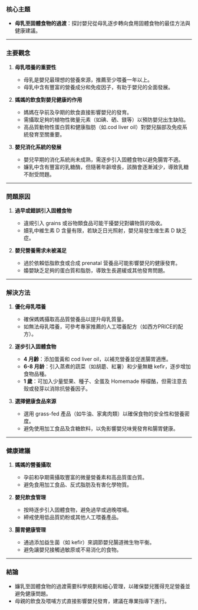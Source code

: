 ### 核心主題  
- **母乳至固體食物的過渡**：探討嬰兒從母乳逐步轉向食用固體食物的最佳方法與健康建議。  

---

### 主要觀念  
1. **母乳喂養的重要性**  
   - 母乳是嬰兒最理想的營養來源，推薦至少喂養一年以上。  
   - 母乳中含有豐富的營養成分和免疫因子，有助于嬰兒的全面發展。  

2. **媽媽的飲食對嬰兒健康的作用**  
   - 媽媽在孕前及孕期的飲食直接影響嬰兒的發育。  
   - 需攝取足夠的植物性微量元素（如碘、硒、鎂等）以預防嬰兒出生缺陷。  
   - 高品質動物性蛋白質和健康脂肪（如.cod liver oil）對嬰兒腦部及免疫系統發育至關重要。  

3. **嬰兒消化系統的發展**  
   - 嬰兒早期的消化系統尚未成熟，需逐步引入固體食物以避免腸胃不適。  
   - 嬚乳中含有豐富的乳糖酶，但隨著年齡增長，該酶會逐漸減少，導致乳糖不耐受問題。  

---

### 問題原因  
1. **過早或錯誤引入固體食物**  
   - 違規引入 grains 或谷物類食品可能干擾嬰兒對礦物質的吸收。  
   - 嬻乳中維生素 D 含量有限，若缺乏日光照射，嬰兒易發生维生素 D 缺乏症。  

2. **嬰兒營養需求未被滿足**  
   - 過於依賴低脂飲食或合成 prenatal 营養品可能影響嬰兒的健康發育。  
   - 嬝嬰缺乏足夠的蛋白質和脂肪，導致生長遲緩或其他發育問題。  

---

### 解決方法  
1. **優化母乳喂養**  
   - 確保媽媽攝取高品質營養品以提升母乳質量。  
   - 如無法母乳喂養，可參考專家推薦的人工喂養配方（如西方PRICE的配方）。  

2. **逐步引入固體食物**  
   - **4 月齡**：添加蛋黃和 cod liver oil，以補充營養並促進腸胃適應。  
   - **6-8 月龄**：引入蒸煮的蔬菜（如胡蘑、紅薯）和少量無糖 kefir，逐步增加食物品種。  
   - **1 歲**：可加入少量堅果、種子、全蛋及 Homemade 檸檬酪，但需注意去殼或發芽以消除抗營養因子。  

3. **選擇健康食品來源**  
   - 選用 grass-fed 產品（如牛油、家禽肉類）以確保食物的安全性和營養密度。  
   - 避免使用加工食品及含糖飲料，以免影響嬰兒味覺發育和腸胃健康。  

---

### 健康建議  
1. **媽媽的營養攝取**  
   - 孕前和孕期需攝取豐富的微量營養素和高品質蛋白質。  
   - 避免食用加工食品、反式脂肪及有害化學物質。  

2. **嬰兒飲食管理**  
   - 按時逐步引入固體食物，避免過早或過晚喂哺。  
   - 締戒使用低品質奶粉或其他人工喂養產品。  

3. **腸胃健康管理**  
   - 通過添加益生菌（如 kefir）來調節嬰兒腸道微生物平衡。  
   - 避免讓嬰兒接觸過敏原或不易消化的食物。  

---

### 結論  
- 嬚乳至固體食物的過渡需要科學規劃和細心管理，以確保嬰兒獲得充足營養並避免健康問題。  
- 母親的飲食及喂哺方式直接影響嬰兒發育，建議在專業指導下進行。